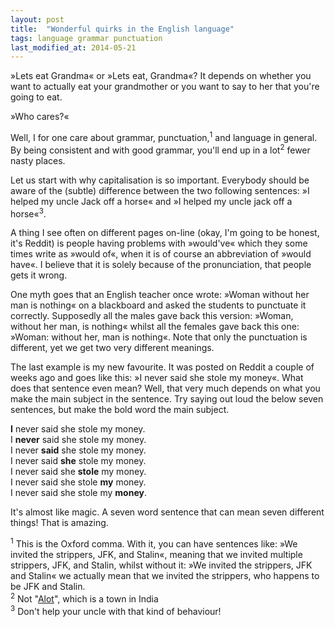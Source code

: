 ```yaml
---
layout: post
title:  "Wonderful quirks in the English language"
tags: language grammar punctuation
last_modified_at: 2014-05-21
---
```


»Lets eat Grandma« or »Lets eat, Grandma«? 
It depends on whether you want to actually eat your grandmother or you want to say to her that you're going to eat.

»Who cares?«

Well, I for one care about grammar, punctuation,<sup>1</sup> and language in general.
By being consistent and with good grammar, you'll end up in a lot<sup>2</sup> fewer nasty places.

Let us start with why capitalisation is so important.
Everybody should be aware of the (subtle) difference between the two following sentences: »I helped my uncle Jack off a horse« and »I helped my uncle jack off a horse«<sup>3</sup>. 

A thing I see often on different pages on-line (okay, I'm going to be honest, it's Reddit) is people having problems with »would've« which they some times write as »would of«, when it is of course an abbreviation of »would have«.
I believe that it is solely because of the pronunciation, that people gets it wrong.

One myth goes that an English teacher once wrote: »Woman without her man is nothing« on a blackboard and asked the students to punctuate it correctly. Supposedly all the males gave back this version: »Woman, without her man, is nothing« whilst all the females gave back this one: »Woman: without her, man is nothing«. Note that only the punctuation is different, yet we get two very different meanings.

The last example is my new favourite. It was posted on Reddit a couple of weeks ago and goes like this: »I never said she stole my money«. What does that sentence even mean? Well, that very much depends on what you make the main subject in the sentence. Try saying out loud the below seven sentences, but make the bold word the main subject.

**I** never said she stole my money.<br>
I **never** said she stole my money.<br>
I never **said** she stole my money.<br>
I never said **she** stole my money.<br>
I never said she **stole** my money.<br>
I never said she stole **my** money.<br>
I never said she stole my **money**.

It's almost like magic. A seven word sentence that can mean seven different things! That is amazing.

<sup>1</sup> This is the Oxford comma. With it, you can have sentences like: »We invited the strippers, JFK, and Stalin«, meaning that we invited multiple strippers, JFK, and Stalin, whilst without it: »We invited the strippers, JFK and Stalin« we actually mean that we invited the strippers, who happens to be JFK and Stalin.<br>
<sup>2</sup> Not "[Alot](http://en.wikipedia.org/wiki/Alot)", which is a town in India<br>
<sup>3</sup> Don't help your uncle with that kind of behaviour!
